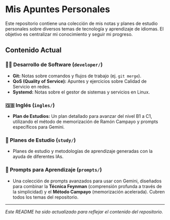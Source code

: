 # Mis Apuntes Personales

Este repositorio contiene una colección de mis notas y planes de estudio personales sobre diversos temas de tecnología y aprendizaje de idiomas. El objetivo es centralizar mi conocimiento y seguir mi progreso.

## Contenido Actual

### 👨‍💻 Desarrollo de Software (`developer/`)

*   **Git:** Notas sobre comandos y flujos de trabajo (ej. `git merge`).
*   **QoS (Quality of Service):** Apuntes y ejercicios sobre Calidad de Servicio en redes.
*   **Systemd:** Notas sobre el gestor de sistemas y servicios en Linux.

### 🇬🇧 Inglés (`ingles/`)

*   **Plan de Estudios:** Un plan detallado para avanzar del nivel B1 a C1, utilizando el método de memorización de Ramón Campayo y prompts específicos para Gemini.

### 🧠 Planes de Estudio (`study/`)

*   Planes de estudio y metodologías de aprendizaje generadas con la ayuda de diferentes IAs.

### 🚀 Prompts para Aprendizaje (`prompts/`)

*   Una colección de prompts avanzados para usar con Gemini, diseñados para combinar la **Técnica Feynman** (comprensión profunda a través de la simplicidad) y el **Método Campayo** (memorización acelerada). Cubren todos los temas del repositorio.

---
*Este README ha sido actualizado para reflejar el contenido del repositorio.*
